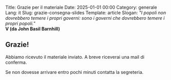 Title: Grazie per il materiale
Date: 2025-01-01 00:00
Category: generale
Lang: it
Slug: grazie-consegna-slides
Template: article
Slogan: <i>"I popoli non dovrebbero temere i propri governi: sono i governi che dovrebbero temere i propri popoli."</i><br/><b>V (da John Basil Barnhill)</b>

<h2>Grazie!</h2>
<p>Abbiamo ricevuto il materiale inviato. A breve riceverai una mail di conferma.</p>
<p>Se non dovesse arrivare entro pochi minuti contatta la segreteria.</p>
